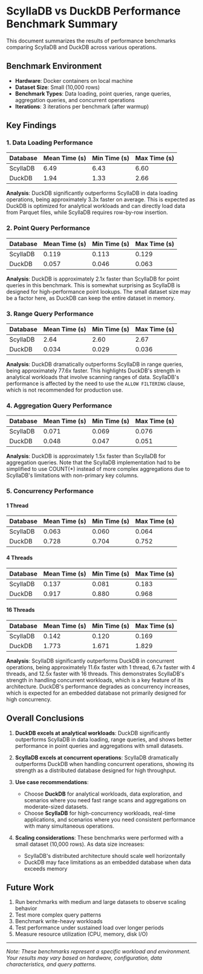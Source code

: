 # ScyllaDB vs DuckDB Performance Benchmark Summary

This document summarizes the results of performance benchmarks comparing ScyllaDB and DuckDB across various operations.

## Benchmark Environment

- **Hardware**: Docker containers on local machine
- **Dataset Size**: Small (10,000 rows)
- **Benchmark Types**: Data loading, point queries, range queries, aggregation queries, and concurrent operations
- **Iterations**: 3 iterations per benchmark (after warmup)

## Key Findings

### 1. Data Loading Performance

| Database | Mean Time (s) | Min Time (s) | Max Time (s) |
|----------|---------------|--------------|--------------|
| ScyllaDB | 6.49          | 6.43         | 6.60         |
| DuckDB   | 1.94          | 1.33         | 2.66         |

**Analysis**: DuckDB significantly outperforms ScyllaDB in data loading operations, being approximately 3.3x faster on average. This is expected as DuckDB is optimized for analytical workloads and can directly load data from Parquet files, while ScyllaDB requires row-by-row insertion.

### 2. Point Query Performance

| Database | Mean Time (s) | Min Time (s) | Max Time (s) |
|----------|---------------|--------------|--------------|
| ScyllaDB | 0.119         | 0.113        | 0.129        |
| DuckDB   | 0.057         | 0.046        | 0.063        |

**Analysis**: DuckDB is approximately 2.1x faster than ScyllaDB for point queries in this benchmark. This is somewhat surprising as ScyllaDB is designed for high-performance point lookups. The small dataset size may be a factor here, as DuckDB can keep the entire dataset in memory.

### 3. Range Query Performance

| Database | Mean Time (s) | Min Time (s) | Max Time (s) |
|----------|---------------|--------------|--------------|
| ScyllaDB | 2.64          | 2.60         | 2.67         |
| DuckDB   | 0.034         | 0.029        | 0.036        |

**Analysis**: DuckDB dramatically outperforms ScyllaDB in range queries, being approximately 77.6x faster. This highlights DuckDB's strength in analytical workloads that involve scanning ranges of data. ScyllaDB's performance is affected by the need to use the `ALLOW FILTERING` clause, which is not recommended for production use.

### 4. Aggregation Query Performance

| Database | Mean Time (s) | Min Time (s) | Max Time (s) |
|----------|---------------|--------------|--------------|
| ScyllaDB | 0.071         | 0.069        | 0.076        |
| DuckDB   | 0.048         | 0.047        | 0.051        |

**Analysis**: DuckDB is approximately 1.5x faster than ScyllaDB for aggregation queries. Note that the ScyllaDB implementation had to be simplified to use COUNT(*) instead of more complex aggregations due to ScyllaDB's limitations with non-primary key columns.

### 5. Concurrency Performance

#### 1 Thread

| Database | Mean Time (s) | Min Time (s) | Max Time (s) |
|----------|---------------|--------------|--------------|
| ScyllaDB | 0.063         | 0.060        | 0.064        |
| DuckDB   | 0.728         | 0.704        | 0.752        |

#### 4 Threads

| Database | Mean Time (s) | Min Time (s) | Max Time (s) |
|----------|---------------|--------------|--------------|
| ScyllaDB | 0.137         | 0.081        | 0.183        |
| DuckDB   | 0.917         | 0.880        | 0.968        |

#### 16 Threads

| Database | Mean Time (s) | Min Time (s) | Max Time (s) |
|----------|---------------|--------------|--------------|
| ScyllaDB | 0.142         | 0.120        | 0.169        |
| DuckDB   | 1.773         | 1.671        | 1.829        |

**Analysis**: ScyllaDB significantly outperforms DuckDB in concurrent operations, being approximately 11.6x faster with 1 thread, 6.7x faster with 4 threads, and 12.5x faster with 16 threads. This demonstrates ScyllaDB's strength in handling concurrent workloads, which is a key feature of its architecture. DuckDB's performance degrades as concurrency increases, which is expected for an embedded database not primarily designed for high concurrency.

## Overall Conclusions

1. **DuckDB excels at analytical workloads**: DuckDB significantly outperforms ScyllaDB in data loading, range queries, and shows better performance in point queries and aggregations with small datasets.

2. **ScyllaDB excels at concurrent operations**: ScyllaDB dramatically outperforms DuckDB when handling concurrent operations, showing its strength as a distributed database designed for high throughput.

3. **Use case recommendations**:
   - Choose **DuckDB** for analytical workloads, data exploration, and scenarios where you need fast range scans and aggregations on moderate-sized datasets.
   - Choose **ScyllaDB** for high-concurrency workloads, real-time applications, and scenarios where you need consistent performance with many simultaneous operations.

4. **Scaling considerations**: These benchmarks were performed with a small dataset (10,000 rows). As data size increases:
   - ScyllaDB's distributed architecture should scale well horizontally
   - DuckDB may face limitations as an embedded database when data exceeds memory

## Future Work

1. Run benchmarks with medium and large datasets to observe scaling behavior
2. Test more complex query patterns
3. Benchmark write-heavy workloads
4. Test performance under sustained load over longer periods
5. Measure resource utilization (CPU, memory, disk I/O)

---

*Note: These benchmarks represent a specific workload and environment. Your results may vary based on hardware, configuration, data characteristics, and query patterns.*